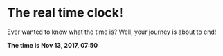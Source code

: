 # The real time clock!

Ever wanted to know what the time is? Well, your journey is about to end!

**The time is Nov 13, 2017, 07:50**